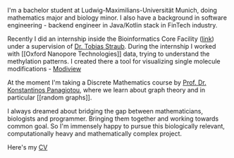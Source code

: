 I'm a bachelor student at Ludwig-Maximilians-Universität Munich, doing mathematics major and biology minor. I also have a background in software engineering - backend engineer in Java/Kotlin stack in FinTech industry. 

Recently I did an internship inside the Bioinformatics Core Facility ([link](https://www.compbio.bmc.med.uni-muenchen.de/index.html)) under a supervision of [Dr. Tobias Straub](https://www.compbio.bmc.med.uni-muenchen.de/about_us/people/straub/index.html). During the internship I worked with [[Oxford Nanopore Technologies]] data, trying to understand the methylation patterns. I created there a tool for visualizing single molecule modifications - [Modiview](https://github.com/jaroslav-zukov/modiview)

At the moment I'm taking a Discrete Mathematics course by [Prof. Dr. Konstantinos Panagiotou](https://www.mathematik.uni-muenchen.de/~kpanagio/), where we learn about graph theory and in particular [[random graphs]].

I always dreamed about bridging the gap between mathematicians, biologists and programmer. Bringing them together and working towards common goal. So I'm immensely happy to pursue this biologically relevant, computationally heavy and mathematically complex project.

Here's my [CV](https://github.com/jaroslav-zukov/genome-assembly-notes/blob/1f7a93c75f3f3275a9159a0d07ee86936ac41d9a/content/Files/JaroslavZukovCV.pdf)
